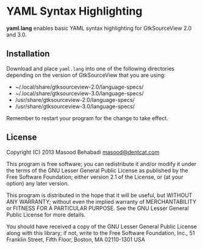 YAML Syntax Highlighting
========================

**yaml.lang** enables basic YAML syntax highlighting for GtkSourceView
2.0 and 3.0.

## Installation

Download and place `yaml.lang` into one of the following directories
depending on the version of GtkSourceView that you are using:

-   ~/.local/share/gtksourceview-2.0/language-specs/    
-   ~/.local/share/gtksourceview-3.0/language-specs/    
-   /usr/share/gtksourceview-2.0/language-specs/    
-   /usr/share/gtksourceview-3.0/language-specs/    

Remember to restart your program for the change to take effect.

## License

Copyright (C) 2013 Masood Behabadi <masood@dentcat.com>

This program is free software; you can redistribute it and/or
modify it under the terms of the GNU Lesser General Public
License as published by the Free Software Foundation; either
version 2.1 of the License, or (at your option) any later version.

This program is distributed in the hope that it will be useful,
but WITHOUT ANY WARRANTY; without even the implied warranty of
MERCHANTABILITY or FITNESS FOR A PARTICULAR PURPOSE.  See the GNU
Lesser General Public License for more details.

You should have received a copy of the GNU Lesser General Public
License along with this library; if not, write to the Free Software
Foundation, Inc., 51 Franklin Street, Fifth Floor, Boston, MA
02110-1301  USA
